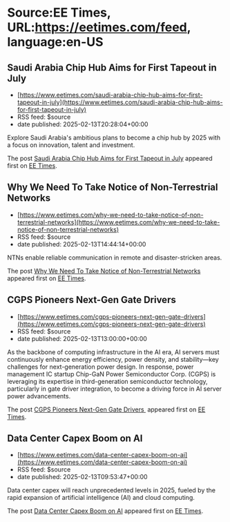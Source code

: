 # Source:EE Times, URL:https://eetimes.com/feed, language:en-US

## Saudi Arabia Chip Hub Aims for First Tapeout in July
 - [https://www.eetimes.com/saudi-arabia-chip-hub-aims-for-first-tapeout-in-july](https://www.eetimes.com/saudi-arabia-chip-hub-aims-for-first-tapeout-in-july)
 - RSS feed: $source
 - date published: 2025-02-13T20:28:04+00:00

<p>Explore Saudi Arabia's ambitious plans to become a chip hub by 2025 with a focus on innovation, talent and investment. </p>
<p>The post <a href="https://www.eetimes.com/saudi-arabia-chip-hub-aims-for-first-tapeout-in-july/">Saudi Arabia Chip Hub Aims for First Tapeout in July</a> appeared first on <a href="https://www.eetimes.com">EE Times</a>.</p>

## Why We Need To Take Notice of Non-Terrestrial Networks
 - [https://www.eetimes.com/why-we-need-to-take-notice-of-non-terrestrial-networks](https://www.eetimes.com/why-we-need-to-take-notice-of-non-terrestrial-networks)
 - RSS feed: $source
 - date published: 2025-02-13T14:44:14+00:00

<p>NTNs enable reliable communication in remote and disaster-stricken areas. </p>
<p>The post <a href="https://www.eetimes.com/why-we-need-to-take-notice-of-non-terrestrial-networks/">Why We Need To Take Notice of Non-Terrestrial Networks</a> appeared first on <a href="https://www.eetimes.com">EE Times</a>.</p>

## CGPS Pioneers Next-Gen Gate Drivers
 - [https://www.eetimes.com/cgps-pioneers-next-gen-gate-drivers](https://www.eetimes.com/cgps-pioneers-next-gen-gate-drivers)
 - RSS feed: $source
 - date published: 2025-02-13T13:00:00+00:00

<p>As the backbone of computing infrastructure in the AI era, AI servers must continuously enhance energy efficiency, power density, and stability—key challenges for next-generation power design. In response, power management IC startup Chip-GaN Power Semiconductor Corp. (CGPS) is leveraging its expertise in third-generation semiconductor technology, particularly in gate driver integration, to become a driving force in AI server power advancements.</p>
<p>The post <a href="https://www.eetimes.com/cgps-pioneers-next-gen-gate-drivers/">CGPS Pioneers Next-Gen Gate Drivers </a> appeared first on <a href="https://www.eetimes.com">EE Times</a>.</p>

## Data Center Capex Boom on AI
 - [https://www.eetimes.com/data-center-capex-boom-on-ai](https://www.eetimes.com/data-center-capex-boom-on-ai)
 - RSS feed: $source
 - date published: 2025-02-13T09:53:47+00:00

<p>Data center capex will reach unprecedented levels in 2025, fueled by the rapid expansion of artificial intelligence (AI) and cloud computing.</p>
<p>The post <a href="https://www.eetimes.com/data-center-capex-boom-on-ai/">Data Center Capex Boom on AI</a> appeared first on <a href="https://www.eetimes.com">EE Times</a>.</p>

